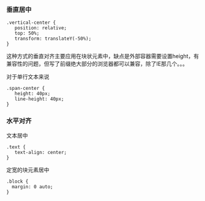 ### 垂直居中
```
.vertical-center {
   position: relative;
   top: 50%;
   transform: translateY(-50%);
}
```
这种方式的垂直对齐主要应用在块状元素中，缺点是外部容器需要设置height，有兼容性的问题，但写了前缀绝大部分的浏览器都可以兼容，除了IE那几个。。。

对于单行文本来说
```
.span-center {
   height: 40px;
   line-height: 40px;
}
```
### 水平对齐

文本居中
```
.text {
   text-align: center;
}
```
定宽的块元素居中
```
.block {
  margin: 0 auto;
}
```

